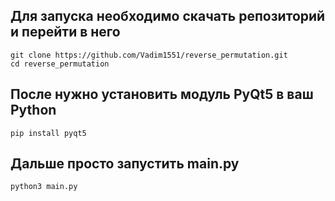 ## Для запуска необходимо скачать репозиторий и перейти в него
```
git clone https://github.com/Vadim1551/reverse_permutation.git
cd reverse_permutation
```
## После нужно установить модуль PyQt5 в ваш Python
```
pip install pyqt5
```
## Дальше просто запустить main.py
```
python3 main.py
```

